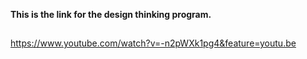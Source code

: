 **This is the link for the design thinking program.**
##
https://www.youtube.com/watch?v=-n2pWXk1pg4&feature=youtu.be
